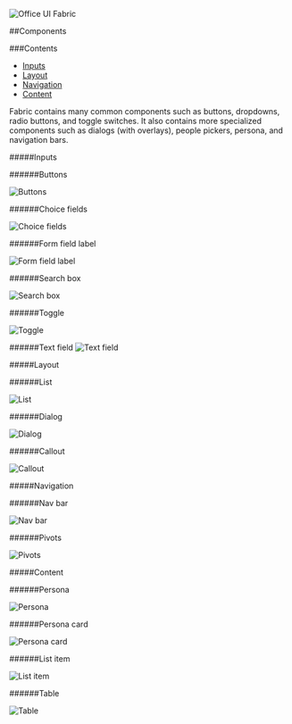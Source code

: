 ![Office UI Fabric](http://odux.azurewebsites.net/github/img/OfficeUIFabricLogoBluePadSm-01.png)

##Components

###Contents

- [Inputs](#inputs)
- [Layout](#layout)
- [Navigation](#navigation)
- [Content](#content)


Fabric contains many common components such as buttons, dropdowns, radio buttons, and toggle switches. It also contains more specialized components such as dialogs (with overlays), people pickers, persona, and navigation bars.

#####Inputs

######Buttons

![Buttons](http://odux.azurewebsites.net/github/img/buttons.png)

######Choice fields

![Choice fields](http://odux.azurewebsites.net/github/img/Choice.png)

######Form field label

![Form field label](http://odux.azurewebsites.net/github/img/Label.png)

######Search box

![Search box](http://odux.azurewebsites.net/github/img/Search.png)

######Toggle

![Toggle](http://odux.azurewebsites.net/github/img/Toggle.png)

######Text field
![Text field](http://odux.azurewebsites.net/github/img/TextFields.png)

#####Layout

######List

![List](http://odux.azurewebsites.net/github/img/List.png)

######Dialog

![Dialog](http://odux.azurewebsites.net/github/img/Dialog.png)

######Callout

![Callout](http://odux.azurewebsites.net/github/img/Callout.png)

#####Navigation

######Nav bar

![Nav bar](http://odux.azurewebsites.net/github/img/NavBar.png)

######Pivots

![Pivots](http://odux.azurewebsites.net/github/img/Pivots.png)

#####Content

######Persona

![Persona](http://odux.azurewebsites.net/github/img/Persona.png)

######Persona card

![Persona card](http://odux.azurewebsites.net/github/img/PersonaCard.png)

######List item

![List item](http://odux.azurewebsites.net/github/img/ListItem.png)

######Table

![Table](http://odux.azurewebsites.net/github/img/Table.png)